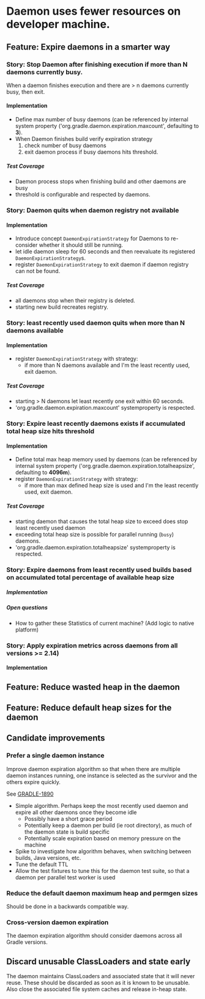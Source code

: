 # Daemon uses fewer resources on developer machine.

## Feature: Expire daemons in a smarter way

### Story: Stop Daemon after finishing execution if more than N daemons currently busy.

When a daemon finishes execution and there are > n daemons currently busy, then exit.

#### Implementation

- Define max number of busy daemons (can be referenced by internal system property ('org.gradle.daemon.expiration.maxcount', defaulting to __3__).
- When Daemon finishes build verify expiration strategy
    1. check number of busy daemons
    2. exit daemon process if busy daemons hits threshold.

##### Test Coverage

- Daemon process stops when finishing build and other daemons are busy
- threshold is configurable and respected by daemons.

### Story: Daemon quits when daemon registry not available

#### Implementation

- Introduce concept `DaemonExpirationStrategy` for Daemons to re-consider whether it should still be running.
- let idle daemon sleep for 60 seconds and then reevaluate its registered `DaemonExpirationStrategy`s.
- register `DaemonExpirationStrategy` to exit daemon if daemon registry can not be found.

##### Test Coverage

- all daemons stop when their registry is deleted.
- starting new build recreates registry.

### Story: least recently used daemon quits when more than N daemons available

#### Implementation

- register `DaemonExpirationStrategy` with strategy:
    - if more than N daemons available and I'm the least recently used, exit daemon.

##### Test Coverage

- starting > N daemons let least recently one exit within 60 seconds.
- 'org.gradle.daemon.expiration.maxcount' systemproperty is respected.

### Story: Expire least recently daemons exists if accumulated total heap size hits threshold

#### Implementation

- Define total max heap memory used by daemons (can be referenced by internal system property ('org.gradle.daemon.expiration.totalheapsize', defaulting to __4096m__).
- register `DaemonExpirationStrategy` with strategy:
    - if more than max defined heap size is used and I'm the least recently used, exit daemon.

##### Test Coverage

- starting daemon that causes the total heap size to exceed does stop least recently used daemon
- exceeding total heap size is possible for parallel running (`busy`) daemons.
- 'org.gradle.daemon.expiration.totalheapsize' systemproperty is respected.

### Story: Expire daemons from least recently used builds based on accumulated total percentage of available heap size

##### Implementation

##### Open questions

- How to gather these Statistics of current machine? (Add logic to native platform)

### Story: Apply expiration metrics across daemons from all versions >= 2.14)

#### Implementation


## Feature: Reduce wasted heap in the daemon

## Feature: Reduce default heap sizes for the daemon

## Candidate improvements

### Prefer a single daemon instance

Improve daemon expiration algorithm so that when there are multiple daemon instances running, one instance is
selected as the survivor and the others expire quickly.

See [GRADLE-1890](https://issues.gradle.org/browse/GRADLE-1890)

- Simple algorithm. Perhaps keep the most recently used daemon and expire all other daemons once they become idle
    - Possibly have a short grace period
    - Potentially keep a daemon per build (ie root directory), as much of the daemon state is build specific
    - Potentially scale expiration based on memory pressure on the machine
- Spike to investigate how algorithm behaves, when switching between builds, Java versions, etc.
- Tune the default TTL
- Allow the test fixtures to tune this for the daemon test suite, so that a daemon per parallel test worker is used

### Reduce the default daemon maximum heap and permgen sizes

Should be done in a backwards compatible way.

### Cross-version daemon expiration

The daemon expiration algorithm should consider daemons across all Gradle versions.

## Discard unusable ClassLoaders and state early

The daemon maintains ClassLoaders and associated state that it will never reuse. These should be discarded as soon as it is known
to be unusable. Also close the associated file system caches and release in-heap state.
